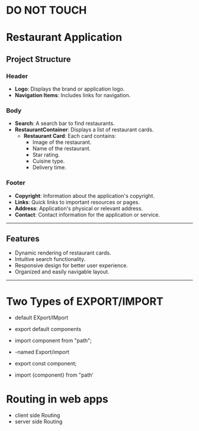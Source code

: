 # DO NOT TOUCH 
# Restaurant Application

## Project Structure

### Header
- **Logo**: Displays the brand or application logo.
- **Navigation Items**: Includes links for navigation.

### Body
- **Search**: A search bar to find restaurants.
- **RestaurantContainer**: Displays a list of restaurant cards.
  - **Restaurant Card**: Each card contains:
    - Image of the restaurant.
    - Name of the restaurant.
    - Star rating.
    - Cuisine type.
    - Delivery time.

### Footer
- **Copyright**: Information about the application's copyright.
- **Links**: Quick links to important resources or pages.
- **Address**: Application's physical or relevant address.
- **Contact**: Contact information for the application or service.

---

## Features
- Dynamic rendering of restaurant cards.
- Intuitive search functionality.
- Responsive design for better user experience.
- Organized and easily navigable layout.

---
# Two Types of EXPORT/IMPORT

- default EXport/IMport
- export default components
- import component from "path";

- -named Export/import

- export const component;
- import {component} from "path'

# Routing in  web apps 
 - client side Routing
 - server side Routing 
